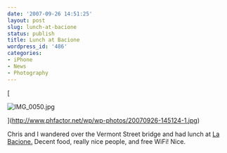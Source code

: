```yaml
---
date: '2007-09-26 14:51:25'
layout: post
slug: lunch-at-bacione
status: publish
title: Lunch at Bacione
wordpress_id: '486'
categories:
- iPhone
- News
- Photography
---
```




[


![IMG_0050.jpg](http://www.phfactor.net/wp/wp-photos/thumb.20070926-145124-1.jpg)



](http://www.phfactor.net/wp/wp-photos/20070926-145124-1.jpg)

Chris and I wandered over the Vermont Street bridge and had lunch at   [La Bacione.](http://bacione.net/) Decent food, really   nice people, and free WiFi!
Nice.
